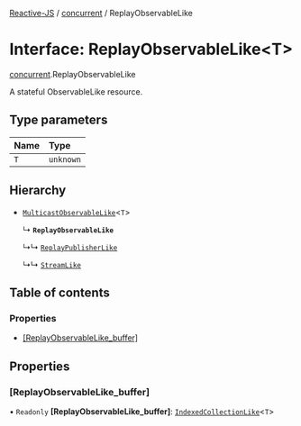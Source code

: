 [Reactive-JS](../README.md) / [concurrent](../modules/concurrent.md) / ReplayObservableLike

# Interface: ReplayObservableLike<T\>

[concurrent](../modules/concurrent.md).ReplayObservableLike

A stateful ObservableLike resource.

## Type parameters

| Name | Type |
| :------ | :------ |
| `T` | `unknown` |

## Hierarchy

- [`MulticastObservableLike`](concurrent.MulticastObservableLike.md)<`T`\>

  ↳ **`ReplayObservableLike`**

  ↳↳ [`ReplayPublisherLike`](concurrent.ReplayPublisherLike.md)

  ↳↳ [`StreamLike`](concurrent.StreamLike.md)

## Table of contents

### Properties

- [[ReplayObservableLike\_buffer]](concurrent.ReplayObservableLike.md#[replayobservablelike_buffer])

## Properties

### [ReplayObservableLike\_buffer]

• `Readonly` **[ReplayObservableLike\_buffer]**: [`IndexedCollectionLike`](collections.IndexedCollectionLike.md)<`T`\>

